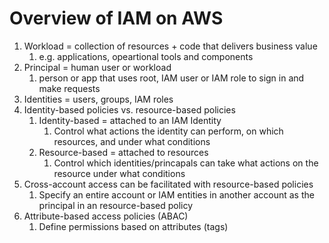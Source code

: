 # Overview of IAM on AWS

1. Workload = collection of resources + code that delivers business value
    1. e.g. applications, opeartional tools and components
1. Principal = human user or workload
    1. person or app that uses root, IAM user or IAM role to sign in and make requests
1. Identities = users, groups, IAM roles
1. Identity-based policies vs. resource-based policies
    1. Identity-based = attached to an IAM Identity
        1. Control what actions the identity can perform, on which resources,
        and under what conditions
    1. Resource-based = attached to resources
        1. Control which identities/princapals can take what actions on the resource under
        what conditions
1. Cross-account access can be facilitated with resource-based policies
    1. Specify an entire account or IAM entities in another account as the principal in an
    resource-based policy
1. Attribute-based access policies (ABAC)
    1. Define permissions based on attributes (tags)
